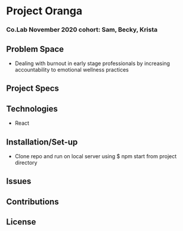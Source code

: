 # Project Oranga

### Co.Lab November 2020 cohort: Sam, Becky, Krista

## Problem Space

- Dealing with burnout in early stage professionals by increasing accountability to emotional wellness practices

## Project Specs

## Technologies

- React

## Installation/Set-up

- Clone repo and run on local server using \$ npm start from project directory

## Issues

## Contributions

## License
